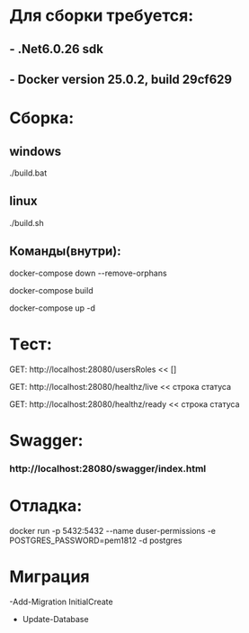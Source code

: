 # Для сборки требуется:
## - .Net6.0.26 sdk
## - Docker version 25.0.2, build 29cf629

# Сборка:

## windows
./build.bat 

## linux
./build.sh

## Команды(внутри):

docker-compose down --remove-orphans

docker-compose build

docker-compose up -d

# Tест:
GET: http://localhost:28080/usersRoles << []

GET: http://localhost:28080/healthz/live  << строка статуса

GET: http://localhost:28080/healthz/ready  << строка статуса

# Swagger:

### http://localhost:28080/swagger/index.html

# Отладка:
docker run -p 5432:5432 --name duser-permissions -e POSTGRES_PASSWORD=pem1812  -d postgres

# Миграция
-Add-Migration InitialCreate

- Update-Database


